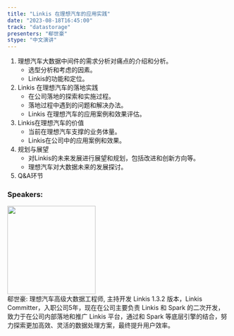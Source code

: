 ```yaml
---
title: "Linkis 在理想汽车的应用实践"
date: "2023-08-18T16:45:00" 
track: "datastorage"
presenters: "郗世豪"
stype: "中文演讲"
---
```

1. 理想汽车大数据中间件的需求分析对痛点的介绍和分析。
   - 选型分析和考虑的因素。
   - Linkis的功能和定位。
2. Linkis 在理想汽车的落地实践
   - 在公司落地的探索和实施过程。
   - 落地过程中遇到的问题和解决办法。
   - Linkis 在理想汽车的应用案例和效果评估。
3. Linkis在理想汽车的价值
   - 当前在理想汽车支撑的业务体量。
   - Linkis在公司中的应用案例和效果。
4. 规划与展望
   - 对Linkis的未来发展进行展望和规划，包括改进和创新方向等。
   - 理想汽车对大数据未来的发展探讨。
5. Q&A环节
   
 ### Speakers: 
 <img src="https://img.bagevent.com/resource/20230601/2247400013693984.jpg" width="200" /><br>郗世豪: 理想汽车高级大数据工程师, 主持开发 Linkis 1.3.2 版本，Linkis Committer，入职公司5年，现在在公司主要负责 Linkis 和 Spark 的二次开发，致力于在公司内部落地和推广 Linkis 平台，通过和 Spark 等底层引擎的结合，努力探索更加高效、灵活的数据处理方案，最终提升用户效率。
 <br><br>